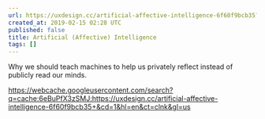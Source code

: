 ```yaml
---
url: https://uxdesign.cc/artificial-affective-intelligence-6f60f9bcb35?source=rss----138adf9c44c---4
created_at: 2019-02-15 02:28 UTC
published: false
title: Artificial (Affective) Intelligence
tags: []
---
```


Why we should teach machines to help us privately reflect instead of publicly read our minds.

https://webcache.googleusercontent.com/search?q=cache:6eBuPfX3zSMJ:https://uxdesign.cc/artificial-affective-intelligence-6f60f9bcb35+&cd=1&hl=en&ct=clnk&gl=us
